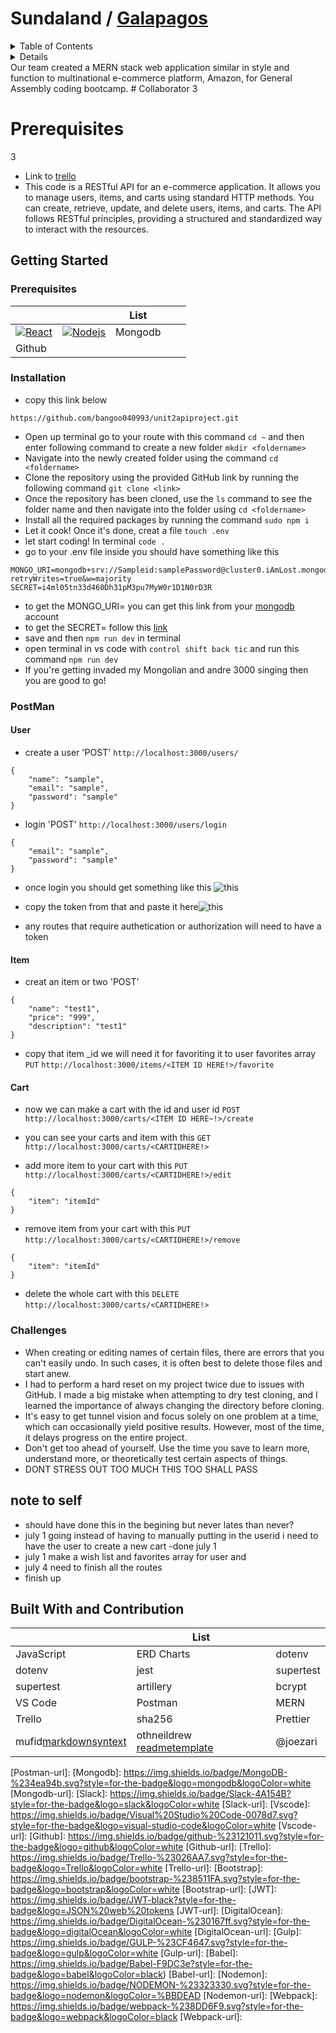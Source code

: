 # Sundaland / [Galapagos](placeHolderForLiveDeploymentPage)

<details>
  <summary>Table of Contents</summary>
  <ol>
    <li>
      <a href="#about-the-project">About The Project</a>
      <ul>
        <li><a href="#Purpose">Purpose</a></li>
        <li><a href="#Contributor">Contributor</a></li>
        <li><a href="#Prerequisites">Prerequisites</a></li>
      </ul>
    </li>
    <li>
      <a href="#getting-started">Getting Started</a>
      <ul>
        <li><a href="#prerequisites">Prerequisites</a></li>
        <li><a href="#installation">Installation</a></li>
        <li><a href="#PostMan">Postman</a></li>
      </ul>
    </li>
    <li><a href="#challenges">challenges</a></li>
    <li><a href="#note-to-self">note to self</a></li>
    <li><a href="#Built-With-and-Contribution">built with and contribution</a></li>
  </ol>
</details>
<details>
# [Purpose]
</details>
 Our team created a MERN stack web application similar in style and function to multinational e-commerce platform, Amazon, for General Assembly coding bootcamp. 
# Collaborator
3

# Prerequisites
3

-   Link to [trello](https://trello.com/invite/b/ieQ1mtcf/ATTIface979797e68de5cf0f94b9bc46405cE4727943/pack-opening)
-   This code is a RESTful API for an e-commerce application. It allows you to manage users, items, and carts using standard HTTP methods. You can create, retrieve, update, and delete users, items, and carts. The API follows RESTful principles, providing a structured and standardized way to interact with the resources.

## Getting Started

### Prerequisites

|         |         | List    |         |         |
| ------- | ------- | ------- | ------- | ------- |
| [![React][React.js]][React-url] | [![Nodejs][Node.js]][Node-url] | Mongodb |
| Github  |         |         |         |         |

### Installation

-   copy this link below
<pre><code>https://github.com/bangoo040993/unit2apiproject.git</code></pre>
-   Open up terminal go to your route with this command `cd ~` and then enter following command to create a new folder `mkdir <foldername>`
-   Navigate into the newly created folder using the command `cd <foldername>`
-   Clone the repository using the provided GitHub link by running the following command `git clone <link>`
-   Once the repository has been cloned, use the `ls` command to see the folder name and then navigate into the folder using `cd <foldername>`
-   Install all the required packages by running the command `sudo npm i`
-   Let it cook! Once it's done, creat a file `touch .env`
-   let start coding! In terminal `code .`
-   go to your .env file inside you should have something like this
<pre><code>MONGO_URI=mongodb+srv://Sampleid:samplePassword@cluster0.iAmLost.mongodb.net/samplecluster?retryWrites=true&w=majority
SECRET=i4ml05tn33d460Dh31pM3pu7MyW0r1D1N0rD3R</code></pre>
-   to get the MONGO_URI= you can get this link from your [mongodb](https://www.mongodb.com/) account
-   to get the SECRET= follow this [link](https://emn178.github.io/online-tools/sha256.html)
-   save and then `npm run dev` in terminal
-   open terminal in vs code with `control shift back tic` and run this command `npm run dev`
-   If you're getting invaded my Mongolian and andre 3000 singing then you are good to go!

### PostMan

#### User
-   create a user 'POST' `http://localhost:3000/users/`
<pre><code>{
    "name": "sample",
    "email": "sample",
    "password": "sample"
}</code></pre>
-   login 'POST' `http://localhost:3000/users/login`
 <pre><code>{
    "email": "sample",
    "password": "sample"
}</code></pre>
-   once login you should get something like this ![this](https://i.imgur.com/OEnOoyv.png)
   
-   copy the token from that and paste it here![this](https://i.imgur.com/4cdS0rK.png)

-   any routes that require authetication or authorization will need to have a token 
####
#### Item
-   creat an item or two 'POST'
 <pre><code>{
    "name": "test1",
    "price": "999",
    "description": "test1"
}</code></pre>

-   copy that item _id we will need it for favoriting it to user favorites array `PUT` `http://localhost:3000/items/<ITEM ID HERE!>/favorite`
####
#### Cart
-   now we can make a cart with the id and user id `POST` `http://localhost:3000/carts/<ITEM ID HERE~!>/create`

-   you can see your carts and item with this `GET` `http://localhost:3000/carts/<CARTIDHERE!>`

-   add more item to your cart with this `PUT` `http://localhost:3000/carts/<CARTIDHERE!>/edit`
<pre><code>{
    "item": "itemId"
}</code></pre>
-   remove item from your cart with this `PUT` `http://localhost:3000/carts/<CARTIDHERE!>/remove`
<pre><code>{
    "item": "itemId"
}</code></pre>
-   delete the whole cart with this `DELETE` `http://localhost:3000/carts/<CARTIDHERE!>`
### Challenges

-   When creating or editing names of certain files, there are errors that you can't easily undo. In such cases, it is often best to delete those files and start anew.
-   I had to perform a hard reset on my project twice due to issues with GitHub. I made a big mistake when attempting to dry test cloning, and I learned the importance of always changing the directory before cloning.
-   It's easy to get tunnel vision and focus solely on one problem at a time, which can occasionally yield positive results. However, most of the time, it delays progress on the entire project.
-   Don't get too ahead of yourself. Use the time you save to learn more, understand more, or theoretically test certain aspects of things.
-   DONT STRESS OUT TOO MUCH THIS TOO SHALL PASS
## note to self

-   should have done this in the begining but never lates than never?
-   july 1 going instead of having to manually putting in the userid i need to have the user to create a new cart -done july 1
-   july 1 make a wish list and favorites array for user and
-   july 4 need to finish all the routes
-   finish up

## Built With and Contribution

|                                                       | List                                                                                                |           |
| ----------------------------------------------------- | --------------------------------------------------------------------------------------------------- | --------- |
| JavaScript                                            | ERD Charts                                                                                          | dotenv    |
| dotenv                                                | jest                                                                                                | supertest |
| supertest                                             | artillery                                                                                           | bcrypt    |
| VS Code                                               | Postman                                                                                             | MERN      |
| Trello                                                | sha256                                                                                              | Prettier  |
| mufid[markdownsyntext](https://gist.github.com/mufid) | othneildrew [readmetemplate](https://github.com/othneildrew/Best-README-Template#about-the-project) |@joezari           |

<!-- add more
|                |                 |                 |
-->
[React.js]: https://img.shields.io/badge/React-20232A?style=for-the-badge&logo=react&logoColor=61DAFB
[React-url]: https://reactjs.org/
[Node.js]: https://img.shields.io/badge/Node.js-43853D?style=for-the-badge&logo=node.js&logoColor=white
[Node-url]: https://nodejs.org/en/
[Express]: https://img.shields.io/badge/Express.js-404D59?style=for-the-badge
[Express-url]: https://expressjs.com/
[Postman]: https://img.shields.io/badge/Postman-FF6C37?style=for-the-badge&logo=postman&logoColor=white
[Postman-url]: 
[Mongodb]: https://img.shields.io/badge/MongoDB-%234ea94b.svg?style=for-the-badge&logo=mongodb&logoColor=white
[Mongodb-url]: 
[Slack]: https://img.shields.io/badge/Slack-4A154B?style=for-the-badge&logo=slack&logoColor=white
[Slack-url]: 
[Vscode]: https://img.shields.io/badge/Visual%20Studio%20Code-0078d7.svg?style=for-the-badge&logo=visual-studio-code&logoColor=white
[Vscode-url]: 
[Github]: https://img.shields.io/badge/github-%23121011.svg?style=for-the-badge&logo=github&logoColor=white
[Github-url]: 
[Trello]: https://img.shields.io/badge/Trello-%23026AA7.svg?style=for-the-badge&logo=Trello&logoColor=white
[Trello-url]: 
[Bootstrap]: https://img.shields.io/badge/bootstrap-%238511FA.svg?style=for-the-badge&logo=bootstrap&logoColor=white
[Bootstrap-url]: 
[JWT]: https://img.shields.io/badge/JWT-black?style=for-the-badge&logo=JSON%20web%20tokens
[JWT-url]: 
[DigitalOcean]: https://img.shields.io/badge/DigitalOcean-%230167ff.svg?style=for-the-badge&logo=digitalOcean&logoColor=white
[DigitalOcean-url]: 
[Gulp]: https://img.shields.io/badge/GULP-%23CF4647.svg?style=for-the-badge&logo=gulp&logoColor=white 
[Gulp-url]: 
[Babel]: https://img.shields.io/badge/Babel-F9DC3e?style=for-the-badge&logo=babel&logoColor=black)
[Babel-url]: 
[Nodemon]: https://img.shields.io/badge/NODEMON-%23323330.svg?style=for-the-badge&logo=nodemon&logoColor=%BBDEAD
[Nodemon-url]:
[Webpack]: https://img.shields.io/badge/webpack-%238DD6F9.svg?style=for-the-badge&logo=webpack&logoColor=black
[Webpack-url]: